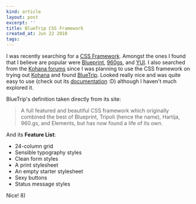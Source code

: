 ```yaml
---
kind: article
layout: post
excerpt: ''
title: BlueTrip CSS Framework
created_at: Jun 22 2010
tags: 
---
```

I was recently searching for a [CSS Framework](http://en.wikipedia.org/wiki/CSS_framework#CSS_framework). Amongst the ones I found that I believe are popular were [Blueprint](http://www.blueprintcss.org/), [960gs](http://960.gs/), and [YUI](http://developer.yahoo.com/yui/). I also searched from the [Kohana forums](http://forum.kohanaframework.org/comments.php?DiscussionID=1691&Focus=12021) since I was planning to use the CSS framework on trying out [Kohana](http://kohanaframework.org/) and found [BlueTrip](http://bluetrip.org/). Looked really nice and was quite easy to use (check out its [documentation](http://bluetrip.org/docs/quick-start-guide) :D) although I haven't much explored it.

BlueTrip's definition taken directly from its site:

> A full featured and beautiful CSS framework which originally combined the best of Blueprint, Tripoli (hence the name), Hartija, 960.gs, and Elements, but has now found a life of its own.

And its __Feature List__:

* 24-column grid
* Sensible typography styles
* Clean form styles
* A print stylesheet
* An empty starter stylesheet
* Sexy buttons
* Status message styles

Nice! 8)